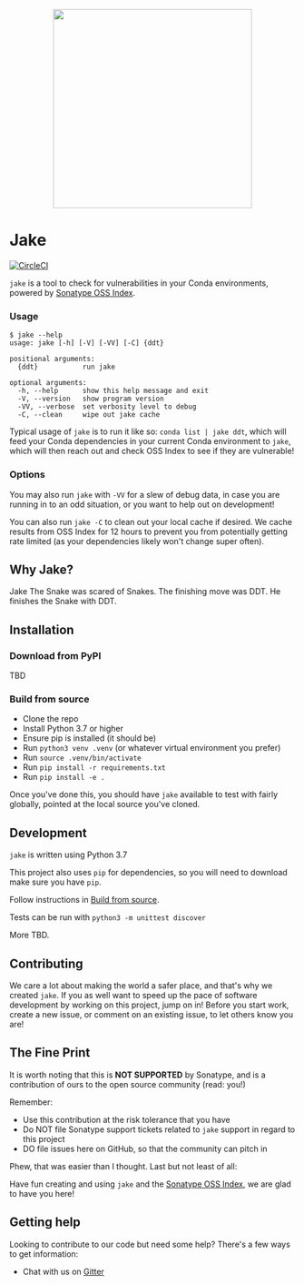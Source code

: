<p align="center">
    <img src="https://github.com/sonatype-nexus-community/snek/blob/master/docs/images/nothing.png" width="350"/>
</p>

# Jake

[![CircleCI](https://circleci.com/gh/sonatype-nexus-community/jake.svg?style=svg)](https://circleci.com/gh/sonatype-nexus-community/jake) 

`jake` is a tool to check for vulnerabilities in your Conda environments, powered by [Sonatype OSS Index](https://ossindex.sonatype.org/).

### Usage

```
$ jake --help
usage: jake [-h] [-V] [-VV] [-C] {ddt}

positional arguments:
  {ddt}           run jake

optional arguments:
  -h, --help      show this help message and exit
  -V, --version   show program version
  -VV, --verbose  set verbosity level to debug
  -C, --clean     wipe out jake cache
```

Typical usage of `jake` is to run it like so: `conda list | jake ddt`, which will feed your Conda dependencies in your current Conda environment to `jake`, which will then reach out and check OSS Index to see if they are vulnerable!

### Options

You may also run `jake` with `-VV` for a slew of debug data, in case you are running in to an odd situation, or you want to help out on development!

You can also run `jake -C` to clean out your local cache if desired. We cache results from OSS Index for 12 hours to prevent you from potentially getting rate limited (as your dependencies likely won't change super often). 

## Why Jake?

Jake The Snake was scared of Snakes. The finishing move was DDT. He finishes the Snake with DDT.

## Installation

### Download from PyPI

TBD

### Build from source

* Clone the repo
* Install Python 3.7 or higher
* Ensure pip is installed (it should be)
* Run `python3 venv .venv` (or whatever virtual environment you prefer)
* Run `source .venv/bin/activate`
* Run `pip install -r requirements.txt`
* Run `pip install -e .`

Once you've done this, you should have `jake` available to test with fairly globally, pointed at the local source you've cloned.

## Development

`jake` is written using Python 3.7

This project also uses `pip` for dependencies, so you will need to download make sure you have `pip`.

Follow instructions in [Build from source](#build-from-source).

Tests can be run with `python3 -m unittest discover`

More TBD.

## Contributing

We care a lot about making the world a safer place, and that's why we created `jake`. If you as well want to
speed up the pace of software development by working on this project, jump on in! Before you start work, create
a new issue, or comment on an existing issue, to let others know you are!

## The Fine Print

It is worth noting that this is **NOT SUPPORTED** by Sonatype, and is a contribution of ours
to the open source community (read: you!)

Remember:

* Use this contribution at the risk tolerance that you have
* Do NOT file Sonatype support tickets related to `jake` support in regard to this project
* DO file issues here on GitHub, so that the community can pitch in

Phew, that was easier than I thought. Last but not least of all:

Have fun creating and using `jake` and the [Sonatype OSS Index](https://ossindex.sonatype.org/), we are glad to have you here!

## Getting help

Looking to contribute to our code but need some help? There's a few ways to get information:

* Chat with us on [Gitter](https://gitter.im/sonatype/nexus-developers)
